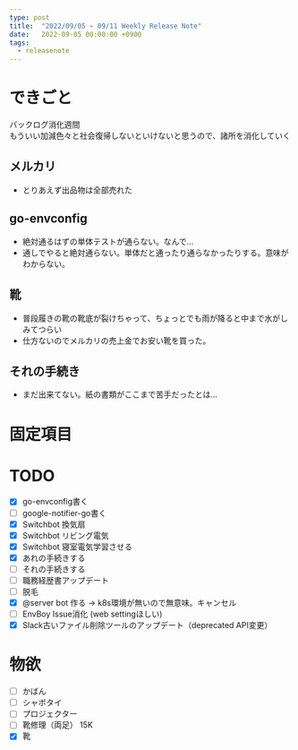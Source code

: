```yaml
---
type: post
title:  "2022/09/05 ~ 09/11 Weekly Release Note"
date:   2022-09-05 00:00:00 +0900
tags:
  - releasenote
---
```

# できごと

バックログ消化週間  
もういい加減色々と社会復帰しないといけないと思うので、諸所を消化していく

## メルカリ

* とりあえず出品物は全部売れた

## go-envconfig 

* 絶対通るはずの単体テストが通らない。なんで…
* 通しでやると絶対通らない。単体だと通ったり通らなかったりする。意味がわからない。

## 靴

* 普段履きの靴の靴底が裂けちゃって、ちょっとでも雨が降ると中まで水がしみてつらい
* 仕方ないのでメルカリの売上金でお安い靴を買った。

## それの手続き

* まだ出来てない。紙の書類がここまで苦手だったとは…


# 固定項目

# TODO 

- [x] go-envconfig書く
- [ ] google-notifier-go書く
- [x] Switchbot 換気扇
- [x] Switchbot リビング電気
- [x] Switchbot 寝室電気学習させる
- [x] あれの手続きする
- [ ] それの手続きする
- [ ] 職務経歴書アップデート
- [ ] 脱毛
- [x] @server bot 作る -> k8s環境が無いので無意味。キャンセル
- [ ] EnvBoy Issue消化 (web settingほしい)
- [x] Slack古いファイル削除ツールのアップデート（deprecated API変更）

# 物欲

- [ ] かばん
- [ ] シャボタイ
- [ ] プロジェクター
- [ ] 靴修理（両足） 15K
- [x] 靴
